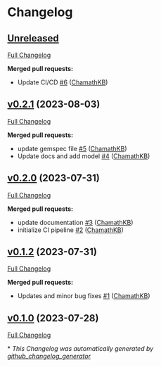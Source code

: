 # Changelog

## [Unreleased](https://github.com/ChamathKB/llm-sdk/tree/HEAD)

[Full Changelog](https://github.com/ChamathKB/llm-sdk/compare/v0.2.1...HEAD)

**Merged pull requests:**

- Update CI/CD  [\#6](https://github.com/ChamathKB/llm-sdk/pull/6) ([ChamathKB](https://github.com/ChamathKB))

## [v0.2.1](https://github.com/ChamathKB/llm-sdk/tree/v0.2.1) (2023-08-03)

[Full Changelog](https://github.com/ChamathKB/llm-sdk/compare/v0.2.0...v0.2.1)

**Merged pull requests:**

- update gemspec file [\#5](https://github.com/ChamathKB/llm-sdk/pull/5) ([ChamathKB](https://github.com/ChamathKB))
- Update docs and add model [\#4](https://github.com/ChamathKB/llm-sdk/pull/4) ([ChamathKB](https://github.com/ChamathKB))

## [v0.2.0](https://github.com/ChamathKB/llm-sdk/tree/v0.2.0) (2023-07-31)

[Full Changelog](https://github.com/ChamathKB/llm-sdk/compare/v0.1.2...v0.2.0)

**Merged pull requests:**

- update documentation [\#3](https://github.com/ChamathKB/llm-sdk/pull/3) ([ChamathKB](https://github.com/ChamathKB))
- initialize CI pipeline [\#2](https://github.com/ChamathKB/llm-sdk/pull/2) ([ChamathKB](https://github.com/ChamathKB))

## [v0.1.2](https://github.com/ChamathKB/llm-sdk/tree/v0.1.2) (2023-07-31)

[Full Changelog](https://github.com/ChamathKB/llm-sdk/compare/v0.1.0...v0.1.2)

**Merged pull requests:**

- Updates and minor bug fixes [\#1](https://github.com/ChamathKB/llm-sdk/pull/1) ([ChamathKB](https://github.com/ChamathKB))

## [v0.1.0](https://github.com/ChamathKB/llm-sdk/tree/v0.1.0) (2023-07-28)

[Full Changelog](https://github.com/ChamathKB/llm-sdk/compare/ddedc792ef4d97249242759708bad26c16a424af...v0.1.0)



\* *This Changelog was automatically generated by [github_changelog_generator](https://github.com/github-changelog-generator/github-changelog-generator)*

